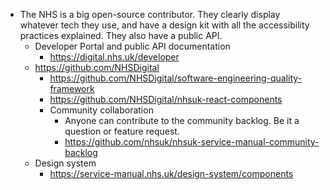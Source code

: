 - The NHS is a big open-source contributor. They clearly display whatever tech they use, and have a design kit with all the accessibility practices explained. They also have a public API.
  - Developer Portal and public API documentation
    - https://digital.nhs.uk/developer
  - https://github.com/NHSDigital
    - https://github.com/NHSDigital/software-engineering-quality-framework
    - https://github.com/NHSDigital/nhsuk-react-components
    - Community collaboration
      - Anyone can contribute to the community backlog. Be it a question or feature request.
      - https://github.com/nhsuk/nhsuk-service-manual-community-backlog
  - Design system
    - https://service-manual.nhs.uk/design-system/components